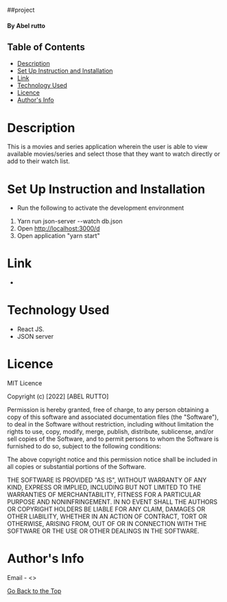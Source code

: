  ##project

#### By Abel rutto


## Table of Contents
* [Description](#description)
* [Set Up Instruction and Installation](#set-up-instruction-and-installation)
* [Link](#link)
* [Technology Used](#technology-used)
* [Licence](#licence)
* [Author's Info](#author's-info)

# Description

This is a movies and series application wherein the user is able to view available movies/series and select those that they want to watch directly or add to their watch list.

# Set Up Instruction and Installation
* Run the following to activate the development environment  
1. Yarn run json-server --watch db.json
2. Open [http://localhost:3000/d](http://localhost:3000/d)
3. Open application "yarn start"


# Link
*
# Technology Used
* React JS.
* JSON server

# Licence

MIT Licence

Copyright (c) [2022] [ABEL RUTTO]

Permission is hereby granted, free of charge, to any person obtaining a copy
of this software and associated documentation files (the "Software"), to deal
in the Software without restriction, including without limitation the rights
to use, copy, modify, merge, publish, distribute, sublicense, and/or sell
copies of the Software, and to permit persons to whom the Software is
furnished to do so, subject to the following conditions:

The above copyright notice and this permission notice shall be included in all
copies or substantial portions of the Software.

THE SOFTWARE IS PROVIDED "AS IS", WITHOUT WARRANTY OF ANY KIND, EXPRESS OR
IMPLIED, INCLUDING BUT NOT LIMITED TO THE WARRANTIES OF MERCHANTABILITY,
FITNESS FOR A PARTICULAR PURPOSE AND NONINFRINGEMENT. IN NO EVENT SHALL THE
AUTHORS OR COPYRIGHT HOLDERS BE LIABLE FOR ANY CLAIM, DAMAGES OR OTHER
LIABILITY, WHETHER IN AN ACTION OF CONTRACT, TORT OR OTHERWISE, ARISING FROM,
OUT OF OR IN CONNECTION WITH THE SOFTWARE OR THE USE OR OTHER DEALINGS IN THE
SOFTWARE.

# Author's Info
Email - <>


[Go Back to the Top](#phase2-project)


